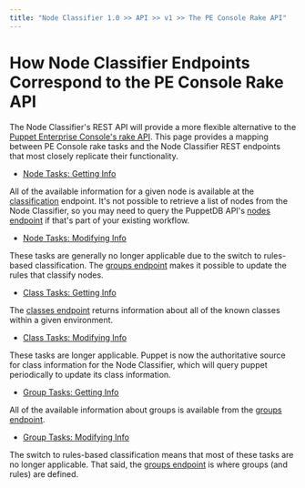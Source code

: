 ```yaml
---
title: "Node Classifier 1.0 >> API >> v1 >> The PE Console Rake API"
---
```


# How Node Classifier Endpoints Correspond to the PE Console Rake API

The Node Classifier's REST API will provide a more flexible alternative to the [Puppet Enterprise Console's rake API](http://docs.puppetlabs.com/pe/3.2/console_rake_api.html). This page provides a mapping between PE Console rake tasks and the Node Classifier REST endpoints that most closely replicate their functionality.

- [Node Tasks: Getting Info](http://docs.puppetlabs.com/pe/3.2/console_rake_api.html#node-tasks-getting-info)

All of the available information for a given node is available at the [classification](classification.markdown) endpoint. It's not possible to retrieve a list of nodes from the Node Classifier, so you may need to query the PuppetDB API's [nodes endpoint](http://docs.puppetlabs.com/puppetdb/latest/api/query/v3/nodes.html) if that's part of your existing workflow.

- [Node Tasks: Modifying Info](http://docs.puppetlabs.com/pe/3.2/console_rake_api.html#node-tasks-modifying-info)

These tasks are generally no longer applicable due to the switch to rules-based classification. The [groups endpoint](groups.markdown) makes it possible to update the rules that classify nodes.

- [Class Tasks: Getting Info](http://docs.puppetlabs.com/pe/3.2/console_rake_api.html#class-tasks-getting-info)

The [classes endpoint](classes.markdown) returns information about all of the known classes within a given environment.

- [Class Tasks: Modifying Info](http://docs.puppetlabs.com/pe/3.2/console_rake_api.html#class-tasks-modifying-info)

These tasks are longer applicable. Puppet is now the authoritative source for class information for the Node Classifier, which will query puppet periodically to update its class information.

- [Group Tasks: Getting Info](http://docs.puppetlabs.com/pe/3.2/console_rake_api.html#group-tasks-getting-info)

All of the available information about groups is available from the [groups endpoint](groups.markdown).

- [Group Tasks: Modifying Info](http://docs.puppetlabs.com/pe/3.2/console_rake_api.html#group-tasks-modifying-info)

The switch to rules-based classification means that most of these tasks are no longer applicable. That said, the [groups endpoint](groups.markdown) is where groups (and rules) are defined.
